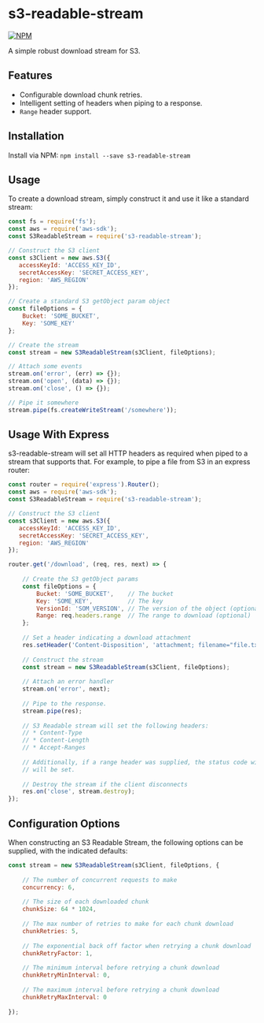 # s3-readable-stream
[![NPM](https://nodei.co/npm/s3-readable-stream.png)](https://npmjs.org/package/s3-readable-stream)

A simple robust download stream for S3.

## Features
* Configurable download chunk retries.
* Intelligent setting of headers when piping to a response.
* `Range` header support.

## Installation
Install via NPM: `npm install --save s3-readable-stream`

## Usage
To create a download stream, simply construct it and use it like a standard stream:
```javascript
const fs = require('fs');
const aws = require('aws-sdk');
const S3ReadableStream = require('s3-readable-stream');

// Construct the S3 client
const s3Client = new aws.S3({
   accessKeyId: 'ACCESS_KEY_ID',
   secretAccessKey: 'SECRET_ACCESS_KEY',
   region: 'AWS_REGION'
});

// Create a standard S3 getObject param object
const fileOptions = {
    Bucket: 'SOME_BUCKET',
    Key: 'SOME_KEY'
};

// Create the stream
const stream = new S3ReadableStream(s3Client, fileOptions);

// Attach some events
stream.on('error', (err) => {});
stream.on('open', (data) => {});
stream.on('close', () => {});

// Pipe it somewhere
stream.pipe(fs.createWriteStream('/somewhere'));
```

## Usage With Express
s3-readable-stream will set all HTTP headers as required when piped to a stream that supports that. For example, to pipe
a file from S3 in an express router:
```javascript
const router = require('express').Router();
const aws = require('aws-sdk');
const S3ReadableStream = require('s3-readable-stream');

// Construct the S3 client
const s3Client = new aws.S3({
   accessKeyId: 'ACCESS_KEY_ID',
   secretAccessKey: 'SECRET_ACCESS_KEY',
   region: 'AWS_REGION'
});

router.get('/download', (req, res, next) => {
  
    // Create the S3 getObject params
    const fileOptions = {
        Bucket: 'SOME_BUCKET',    // The bucket
        Key: 'SOME_KEY',          // The key
        VersionId: 'SOM_VERSION', // The version of the object (optional)
        Range: req.headers.range  // The range to download (optional)
    };
    
    // Set a header indicating a download attachment
    res.setHeader('Content-Disposition', 'attachment; filename="file.txt"');
    
    // Construct the stream 
    const stream = new S3ReadableStream(s3Client, fileOptions);
    
    // Attach an error handler
    stream.on('error', next);
    
    // Pipe to the response.
    stream.pipe(res);
    
    // S3 Readable stream will set the following headers:
    // * Content-Type
    // * Content-Length
    // * Accept-Ranges
    
    // Additionally, if a range header was supplied, the status code will be set to a 206, and the Content-Range header
    // will be set.
    
    // Destroy the stream if the client disconnects
    res.on('close', stream.destroy);
});
```

## Configuration Options
When constructing an S3 Readable Stream, the following options can be supplied, with the indicated defaults:
```javascript
const stream = new S3ReadableStream(s3Client, fileOptions, {
    
    // The number of concurrent requests to make
    concurrency: 6,
    
    // The size of each downloaded chunk
    chunkSize: 64 * 1024,
    
    // The max number of retries to make for each chunk download
    chunkRetries: 5,
    
    // The exponential back off factor when retrying a chunk download
    chunkRetryFactor: 1,
    
    // The minimum interval before retrying a chunk download
    chunkRetryMinInterval: 0,
    
    // The maximum interval before retrying a chunk download
    chunkRetryMaxInterval: 0
    
});
```
